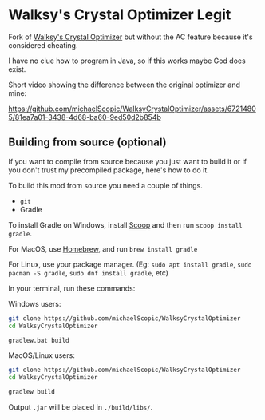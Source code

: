 # Walksy's Crystal Optimizer Legit

Fork of [Walksy's Crystal Optimizer](https://github.com/Walksy/WalksyCrystalOptimizer) but without the AC feature because it's considered cheating.

I have no clue how to program in Java, so if this works maybe God does exist.

Short video showing the difference between the original optimizer and mine:

https://github.com/michaelScopic/WalksyCrystalOptimizer/assets/67214805/81ea7a01-3438-4d68-ba60-9ed50d2b854b

## Building from source (optional)

If you want to compile from source because  you just want to build it or if you don't trust my precompiled package, here's how to do it.

To build this mod from source you need a couple of things.

- `git`
- Gradle

To install Gradle on Windows, install [Scoop](https://scoop.sh/) and then run `scoop install gradle`.

For MacOS, use [Homebrew](https://brew.sh), and run `brew install gradle`

For Linux, use your package manager. (Eg: `sudo apt install gradle`, `sudo pacman -S gradle`, `sudo dnf install gradle`, etc)

In your terminal, run these commands:

Windows users:
```sh
git clone https://github.com/michaelScopic/WalksyCrystalOptimizer
cd WalksyCrystalOptimizer

gradlew.bat build
```

MacOS/Linux users:

```sh
git clone https://github.com/michaelScopic/WalksyCrystalOptimizer
cd WalksyCrystalOptimizer

gradlew build
```

Output `.jar` will be placed in `./build/libs/`.
